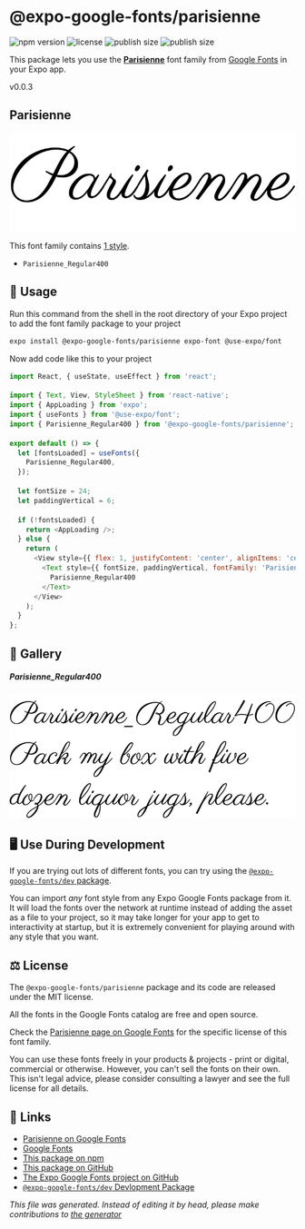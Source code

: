 # @expo-google-fonts/parisienne

![npm version](https://flat.badgen.net/npm/v/@expo-google-fonts/parisienne)
![license](https://flat.badgen.net/github/license/expo/google-fonts)
![publish size](https://flat.badgen.net/packagephobia/install/@expo-google-fonts/parisienne)
![publish size](https://flat.badgen.net/packagephobia/publish/@expo-google-fonts/parisienne)

This package lets you use the [**Parisienne**](https://fonts.google.com/specimen/Parisienne) font family from [Google Fonts](https://fonts.google.com/) in your Expo app.

v0.0.3

## Parisienne

![Parisienne](./font-family.png)

This font family contains [1 style](#gallery).

- `Parisienne_Regular400`

## 🔡 Usage

Run this command from the shell in the root directory of your Expo project to add the font family package to your project
```sh
expo install @expo-google-fonts/parisienne expo-font @use-expo/font
```

Now add code like this to your project
```js
import React, { useState, useEffect } from 'react';

import { Text, View, StyleSheet } from 'react-native';
import { AppLoading } from 'expo';
import { useFonts } from '@use-expo/font';
import { Parisienne_Regular400 } from '@expo-google-fonts/parisienne';

export default () => {
  let [fontsLoaded] = useFonts({
    Parisienne_Regular400,
  });

  let fontSize = 24;
  let paddingVertical = 6;

  if (!fontsLoaded) {
    return <AppLoading />;
  } else {
    return (
      <View style={{ flex: 1, justifyContent: 'center', alignItems: 'center' }}>
        <Text style={{ fontSize, paddingVertical, fontFamily: 'Parisienne_Regular400' }}>
          Parisienne_Regular400
        </Text>
      </View>
    );
  }
};

```

## 📖 Gallery

##### Parisienne_Regular400
![Parisienne_Regular400](./b6fdb3a0ca128ad6afbc6c8892193cc2a122e6934dc75c4644f8819ca09b7042.ttf.png)


## 🖥️ Use During Development

If you are trying out lots of different fonts, you can try using the [`@expo-google-fonts/dev` package](https://github.com/expo/google-fonts/tree/master/font-packages/dev#readme).

You can import *any* font style from any Expo Google Fonts package from it. It will load the fonts
over the network at runtime instead of adding the asset as a file to your project, so it may take longer
for your app to get to interactivity at startup, but it is extremely convenient
for playing around with any style that you want.

## ⚖️ License

The `@expo-google-fonts/parisienne` package and its code are released under the MIT license.

All the fonts in the Google Fonts catalog are free and open source.

Check the [Parisienne page on Google Fonts](https://fonts.google.com/specimen/Parisienne) for the specific license of this font family.

You can use these fonts freely in your products & projects - print or digital, commercial or otherwise. However, you can't sell the fonts on their own. This isn't legal advice, please consider consulting a lawyer and see the full license for all details.

## 🔗 Links

- [Parisienne on Google Fonts](https://fonts.google.com/specimen/Parisienne)
- [Google Fonts](https://fonts.google.com/)
- [This package on npm](https://www.npmjs.com/package/@expo-google-fonts/parisienne)
- [This package on GitHub](https://github.com/expo/google-fonts/tree/master/font-packages/parisienne)
- [The Expo Google Fonts project on GitHub](https://github.com/expo/google-fonts)
- [`@expo-google-fonts/dev` Devlopment Package](https://github.com/expo/google-fonts/tree/master/font-packages/dev)


*This file was generated. Instead of editing it by head, please make contributions to [the generator](https://github.com/expo/google-fonts/tree/master/packages/generator)*
